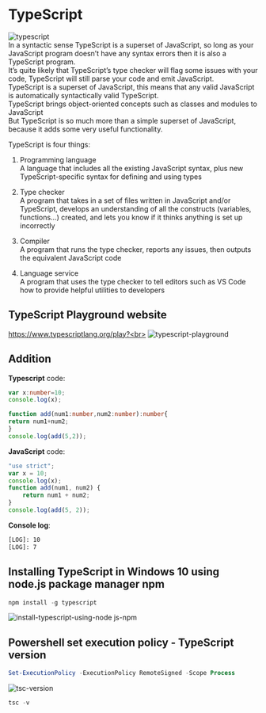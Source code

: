 # TypeScript
![typescript](https://github.com/danielurra/TypeScript/assets/51704179/f34e4b73-8bc3-4bd9-b1e1-c943a81c0f7b)<br>
In a syntactic sense TypeScript is a superset of JavaScript, so long as your JavaScript program doesn’t have any syntax errors then it is also a TypeScript program.<br>
It’s quite likely that TypeScript’s type checker will flag some issues with your code, TypeScript will still parse your code and emit JavaScript.<br>
TypeScript is a superset of JavaScript, this means that any valid JavaScript is automatically syntactically valid TypeScript.<br>
TypeScript brings object-oriented concepts such as classes and modules to JavaScript<br>
But TypeScript is so much more than a simple superset of JavaScript, because it adds some very useful functionality. <br>

TypeScript is four things:<br>

1) Programming language<br>
A language that includes all the existing JavaScript syntax, plus new TypeScript-specific syntax for defining and using types<br>

2) Type checker<br>
A program that takes in a set of files written in JavaScript and/or TypeScript, develops an understanding of all the constructs (variables, functions…​) created, and lets you know if it thinks anything is set up incorrectly<br>

3) Compiler<br>
A program that runs the type checker, reports any issues, then outputs the equivalent JavaScript code<br>

4) Language service<br>
A program that uses the type checker to tell editors such as VS Code how to provide helpful utilities to developers<br>
## TypeScript Playground website
https://www.typescriptlang.org/play?<br>
![typescript-playground](https://github.com/danielurra/TypeScript/assets/51704179/7a57be95-8f7a-496f-8290-3d2e4b0470fc)<br>
## Addition
**Typescript** code:<br>
```typescript
var x:number=10;
console.log(x);

function add(num1:number,num2:number):number{
return num1+num2;
}
console.log(add(5,2));
```
**JavaScript** code:<br>
```javascript
"use strict";
var x = 10;
console.log(x);
function add(num1, num2) {
    return num1 + num2;
}
console.log(add(5, 2));
```
**Console log**:<br>
```bash
[LOG]: 10
[LOG]: 7
```
## Installing TypeScript in Windows 10 using node.js package manager npm
```powershell
npm install -g typescript
```
![install-typescript-using-node js-npm](https://github.com/danielurra/TypeScript/assets/51704179/7b9384df-f5a1-4dac-8f72-6b15bc35a323)<br>
## Powershell set execution policy - TypeScript version
```powershell
Set-ExecutionPolicy -ExecutionPolicy RemoteSigned -Scope Process
```
![tsc-version](https://github.com/danielurra/TypeScript/assets/51704179/57db7aaa-6827-408c-9187-c9ea9c4c7a28)<br>
```powershell
tsc -v
```
